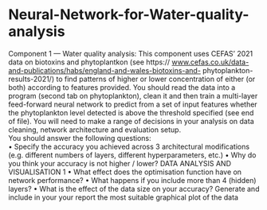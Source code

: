 # Neural-Network-for-Water-quality-analysis
Component 1 — Water quality analysis: 
This component uses CEFAS’ 2021 data on biotoxins and phytoplantkon (see https://
www.cefas.co.uk/data-and-publications/habs/england-and-wales-biotoxins-and-
phytoplankton-results-2021/) to find patterns of  higher or lower concentration of  either (or 
both) according to features provided. You should read the data into a program (second tab on 
phytoplankton), clean it and then train a multi-layer feed-forward neural network to predict 
from a set of  input features whether the phytoplankton level detected is above the threshold 
specified (see end of  file). You will need to make a range of  decisions in your analysis on data 
cleaning, network architecture and evaluation setup.  
You should answer the following questions:  
• Specify the accuracy you achieved across 3 architectural modifications (e.g. different 
numbers of  layers, different hyperparameters, etc.) 
• Why do you think your accuracy is not higher / lower? 
DATA ANALYSIS AND VISUALISATION  1
• What effect does the optimisation function have on network performance? 
• What happens if  you include more than 4 (hidden) layers? 
• What is the effect of  the data size on your accuracy? 
Generate and include in your your report the most suitable graphical plot of  the data
